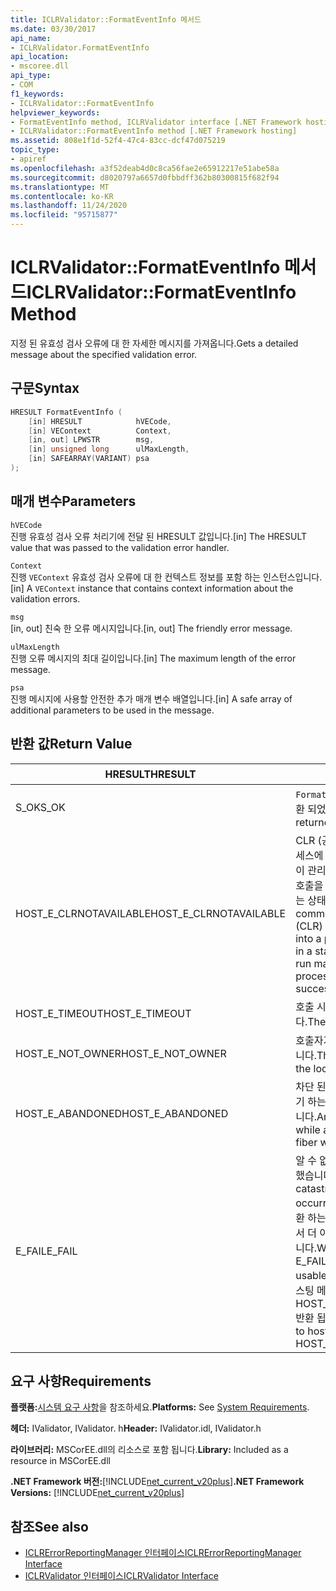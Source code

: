 ```yaml
---
title: ICLRValidator::FormatEventInfo 메서드
ms.date: 03/30/2017
api_name:
- ICLRValidator.FormatEventInfo
api_location:
- mscoree.dll
api_type:
- COM
f1_keywords:
- ICLRValidator::FormatEventInfo
helpviewer_keywords:
- FormatEventInfo method, ICLRValidator interface [.NET Framework hosting]
- ICLRValidator::FormatEventInfo method [.NET Framework hosting]
ms.assetid: 808e1f1d-52f4-47c4-83cc-dcf47d075219
topic_type:
- apiref
ms.openlocfilehash: a3f52deab4d0c8ca56fae2e65912217e51abe58a
ms.sourcegitcommit: d8020797a6657d0fbbdff362b80300815f682f94
ms.translationtype: MT
ms.contentlocale: ko-KR
ms.lasthandoff: 11/24/2020
ms.locfileid: "95715877"
---
```

# <a name="iclrvalidatorformateventinfo-method"></a><span data-ttu-id="d1580-102">ICLRValidator::FormatEventInfo 메서드</span><span class="sxs-lookup"><span data-stu-id="d1580-102">ICLRValidator::FormatEventInfo Method</span></span>

<span data-ttu-id="d1580-103">지정 된 유효성 검사 오류에 대 한 자세한 메시지를 가져옵니다.</span><span class="sxs-lookup"><span data-stu-id="d1580-103">Gets a detailed message about the specified validation error.</span></span>  
  
## <a name="syntax"></a><span data-ttu-id="d1580-104">구문</span><span class="sxs-lookup"><span data-stu-id="d1580-104">Syntax</span></span>  
  
```cpp  
HRESULT FormatEventInfo (  
    [in] HRESULT            hVECode,  
    [in] VEContext          Context,  
    [in, out] LPWSTR        msg,  
    [in] unsigned long      ulMaxLength,  
    [in] SAFEARRAY(VARIANT) psa  
);  
```  
  
## <a name="parameters"></a><span data-ttu-id="d1580-105">매개 변수</span><span class="sxs-lookup"><span data-stu-id="d1580-105">Parameters</span></span>  

 `hVECode`  
 <span data-ttu-id="d1580-106">진행 유효성 검사 오류 처리기에 전달 된 HRESULT 값입니다.</span><span class="sxs-lookup"><span data-stu-id="d1580-106">[in] The HRESULT value that was passed to the validation error handler.</span></span>  
  
 `Context`  
 <span data-ttu-id="d1580-107">진행 `VEContext` 유효성 검사 오류에 대 한 컨텍스트 정보를 포함 하는 인스턴스입니다.</span><span class="sxs-lookup"><span data-stu-id="d1580-107">[in] A `VEContext` instance that contains context information about the validation errors.</span></span>  
  
 `msg`  
 <span data-ttu-id="d1580-108">[in, out] 친숙 한 오류 메시지입니다.</span><span class="sxs-lookup"><span data-stu-id="d1580-108">[in, out] The friendly error message.</span></span>  
  
 `ulMaxLength`  
 <span data-ttu-id="d1580-109">진행 오류 메시지의 최대 길이입니다.</span><span class="sxs-lookup"><span data-stu-id="d1580-109">[in] The maximum length of the error message.</span></span>  
  
 `psa`  
 <span data-ttu-id="d1580-110">진행 메시지에 사용할 안전한 추가 매개 변수 배열입니다.</span><span class="sxs-lookup"><span data-stu-id="d1580-110">[in] A safe array of additional parameters to be used in the message.</span></span>  
  
## <a name="return-value"></a><span data-ttu-id="d1580-111">반환 값</span><span class="sxs-lookup"><span data-stu-id="d1580-111">Return Value</span></span>  
  
|<span data-ttu-id="d1580-112">HRESULT</span><span class="sxs-lookup"><span data-stu-id="d1580-112">HRESULT</span></span>|<span data-ttu-id="d1580-113">설명</span><span class="sxs-lookup"><span data-stu-id="d1580-113">Description</span></span>|  
|-------------|-----------------|  
|<span data-ttu-id="d1580-114">S_OK</span><span class="sxs-lookup"><span data-stu-id="d1580-114">S_OK</span></span>|<span data-ttu-id="d1580-115">`FormatEventInfo` 성공적으로 반환 되었습니다.</span><span class="sxs-lookup"><span data-stu-id="d1580-115">`FormatEventInfo` returned successfully.</span></span>|  
|<span data-ttu-id="d1580-116">HOST_E_CLRNOTAVAILABLE</span><span class="sxs-lookup"><span data-stu-id="d1580-116">HOST_E_CLRNOTAVAILABLE</span></span>|<span data-ttu-id="d1580-117">CLR (공용 언어 런타임)이 프로세스에 로드 되지 않았거나 CLR이 관리 코드를 실행할 수 없거나 호출을 성공적으로 처리할 수 없는 상태에 있습니다.</span><span class="sxs-lookup"><span data-stu-id="d1580-117">The common language runtime (CLR) has not been loaded into a process, or the CLR is in a state in which it cannot run managed code or process the call successfully.</span></span>|  
|<span data-ttu-id="d1580-118">HOST_E_TIMEOUT</span><span class="sxs-lookup"><span data-stu-id="d1580-118">HOST_E_TIMEOUT</span></span>|<span data-ttu-id="d1580-119">호출 시간이 초과 되었습니다.</span><span class="sxs-lookup"><span data-stu-id="d1580-119">The call timed out.</span></span>|  
|<span data-ttu-id="d1580-120">HOST_E_NOT_OWNER</span><span class="sxs-lookup"><span data-stu-id="d1580-120">HOST_E_NOT_OWNER</span></span>|<span data-ttu-id="d1580-121">호출자가 잠금을 소유 하지 않습니다.</span><span class="sxs-lookup"><span data-stu-id="d1580-121">The caller does not own the lock.</span></span>|  
|<span data-ttu-id="d1580-122">HOST_E_ABANDONED</span><span class="sxs-lookup"><span data-stu-id="d1580-122">HOST_E_ABANDONED</span></span>|<span data-ttu-id="d1580-123">차단 된 스레드나 파이버에서 대기 하는 동안 이벤트를 취소 했습니다.</span><span class="sxs-lookup"><span data-stu-id="d1580-123">An event was canceled while a blocked thread or fiber was waiting on it.</span></span>|  
|<span data-ttu-id="d1580-124">E_FAIL</span><span class="sxs-lookup"><span data-stu-id="d1580-124">E_FAIL</span></span>|<span data-ttu-id="d1580-125">알 수 없는 치명적인 오류가 발생 했습니다.</span><span class="sxs-lookup"><span data-stu-id="d1580-125">An unknown catastrophic failure occurred.</span></span> <span data-ttu-id="d1580-126">메서드가 E_FAIL 반환 하는 경우 해당 프로세스 내에서 더 이상 CLR을 사용할 수 없습니다.</span><span class="sxs-lookup"><span data-stu-id="d1580-126">When a method returns E_FAIL, the CLR is no longer usable within the process.</span></span> <span data-ttu-id="d1580-127">호스팅 메서드를 이후에 호출 하면 HOST_E_CLRNOTAVAILABLE 반환 됩니다.</span><span class="sxs-lookup"><span data-stu-id="d1580-127">Subsequent calls to hosting methods return HOST_E_CLRNOTAVAILABLE.</span></span>|  
  
## <a name="requirements"></a><span data-ttu-id="d1580-128">요구 사항</span><span class="sxs-lookup"><span data-stu-id="d1580-128">Requirements</span></span>  

 <span data-ttu-id="d1580-129">**플랫폼:**[시스템 요구 사항](../../get-started/system-requirements.md)을 참조하세요.</span><span class="sxs-lookup"><span data-stu-id="d1580-129">**Platforms:** See [System Requirements](../../get-started/system-requirements.md).</span></span>  
  
 <span data-ttu-id="d1580-130">**헤더:** IValidator, IValidator. h</span><span class="sxs-lookup"><span data-stu-id="d1580-130">**Header:** IValidator.idl, IValidator.h</span></span>  
  
 <span data-ttu-id="d1580-131">**라이브러리:** MSCorEE.dll의 리소스로 포함 됩니다.</span><span class="sxs-lookup"><span data-stu-id="d1580-131">**Library:** Included as a resource in MSCorEE.dll</span></span>  
  
 <span data-ttu-id="d1580-132">**.NET Framework 버전:**[!INCLUDE[net_current_v20plus](../../../../includes/net-current-v20plus-md.md)]</span><span class="sxs-lookup"><span data-stu-id="d1580-132">**.NET Framework Versions:** [!INCLUDE[net_current_v20plus](../../../../includes/net-current-v20plus-md.md)]</span></span>  
  
## <a name="see-also"></a><span data-ttu-id="d1580-133">참조</span><span class="sxs-lookup"><span data-stu-id="d1580-133">See also</span></span>

- [<span data-ttu-id="d1580-134">ICLRErrorReportingManager 인터페이스</span><span class="sxs-lookup"><span data-stu-id="d1580-134">ICLRErrorReportingManager Interface</span></span>](iclrerrorreportingmanager-interface.md)
- [<span data-ttu-id="d1580-135">ICLRValidator 인터페이스</span><span class="sxs-lookup"><span data-stu-id="d1580-135">ICLRValidator Interface</span></span>](iclrvalidator-interface.md)
